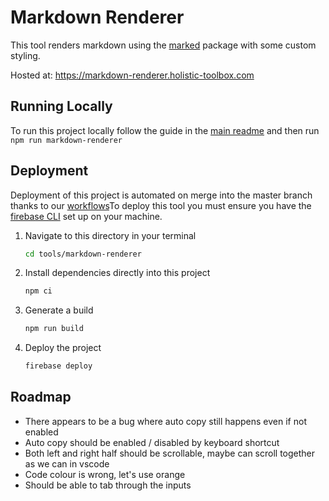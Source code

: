 # Markdown Renderer

This tool renders markdown using the [marked](https://www.npmjs.com/package/marked) package with some custom styling.

Hosted at: https://markdown-renderer.holistic-toolbox.com

## Running Locally
To run this project locally follow the guide in the [main readme](https://github.com/holistic-web/toolbox#running-tools-locally) and then run `npm run markdown-renderer`

## Deployment
Deployment of this project is automated on merge into the master branch thanks to our [workflows](/.github/workflows/)To deploy this tool you must ensure you have the [firebase CLI](https://firebase.google.com/docs/cli) set up on your machine.

1. Navigate to this directory in your terminal
	```bash
	cd tools/markdown-renderer
	```
2. Install dependencies directly into this project
	```bash
	npm ci
	```
3. Generate a build
	```bash
	npm run build
	```
4. Deploy the project
	```bash
	firebase deploy
	```

## Roadmap
- There appears to be a bug where auto copy still happens even if not enabled
- Auto copy should be enabled / disabled by keyboard shortcut
- Both left and right half should be scrollable, maybe can scroll together as we can in vscode
- Code colour is wrong, let's use orange
- Should be able to tab through the inputs